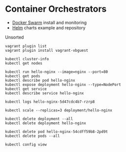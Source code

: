 # Container Orchestrators

- [Docker Swarm](swarm/readme.md) install and monitoring
- [Helm](helm/readme.md) charts example and repository






Unsorted
```
vagrant plugin list
vagrant plugin install vagrant-vbguest

kubectl cluster-info
kubectl get nodes

kubectl run hello-nginx --image=nginx --port=80
kubectl get pods
kubectl describe pod hello-nginx
kubectl expose deployment hello-nginx --type=NodePort
kubectl get service
kubectl describe service hello-nginx

kubectl logs hello-nginx-5d47cdc4b7-rzrp8 

kubectl scale --replicas=3 deployment/hello-nginx

kubectl delete deployment --all
kubectl delete deployment hello-nginx 

kubectl delete pod hello-nginx-54cdff59b8-2pd9t
kubectl delete pods --all

kubectl config view
```
